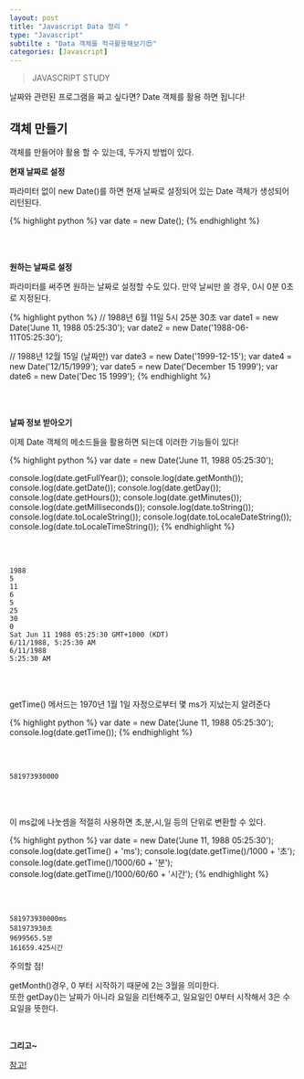 ```yaml
---
layout: post
title: "Javascript Data 정리 "
type: "Javascript"
subtilte : "Data 객체를 적극활용해보기😍"
categories: [Javascript]
---
```

> JAVASCRIPT STUDY

<p class="txt_point02">날짜와 관련된 프로그램을 짜고 싶다면? Date 객체를 활용 하면 됩니다!</p>

<h2>객체 만들기</h2>

<p>객체를 만들어야 활용 할 수 있는데, 두가지 방법이 있다.</p>

<strong>현재 날짜로 설정</strong>

<p class="txt_point">파라미터 없이 new Date()를 하면 현재 날짜로 설정되어 있는 Date 객체가 생성되어 리턴된다.</p>

{% highlight python %}
var date = new Date();
{% endhighlight %}

<br>
<br>

<strong>원하는 날짜로 설정 </strong>

<p class="txt_point">파라미터를 써주면 원하는 날짜로 설정할 수도 있다. 만약 날씨만 쓸 경우, 0시 0분 0초로 지정된다.</p>

{% highlight python %}
// 1988년 6월 11일 5시 25분 30초
var date1 = new Date('June 11, 1988 05:25:30');
var date2 = new Date('1988-06-11T05:25:30');

// 1988년 12월 15일 (날짜만)
var date3 = new Date('1999-12-15');
var date4 = new Date('12/15/1999');
var date5 = new Date('December 15 1999');
var date6 = new Date('Dec 15 1999');
{% endhighlight %}

<br>
<br>

<strong>날짜 정보 받아오기</strong>

<p class="txt_point">이제 Date 객체의 메소드들을 활용하면 되는데 이러한 기능들이 있다!</p>

{% highlight python %}
var date = new Date('June 11, 1988 05:25:30');

console.log(date.getFullYear());
console.log(date.getMonth());
console.log(date.getDate());
console.log(date.getDay());
console.log(date.getHours());
console.log(date.getMinutes());
console.log(date.getMilliseconds());
console.log(date.toString());
console.log(date.toLocaleString());
console.log(date.toLocaleDateString());
console.log(date.toLocaleTimeString());
{% endhighlight %}

<br>
<br>

```
1988
5
11
6
5
25
30
0
Sat Jun 11 1988 05:25:30 GMT+1000 (KDT)
6/11/1988, 5:25:30 AM
6/11/1988
5:25:30 AM
```

<br>
<br>

<p class="txt_point02">getTime() 메서드는 1970년 1월 1일 자정으로부터 몇 ms가 지났는지 알려준다</p>

{% highlight python %}
var date = new Date('June 11, 1988 05:25:30');
console.log(date.getTime());
{% endhighlight %}

<br>
<br>

```
581973930000
```

<br>
<br>

<p class="txt_point02">이 ms값에 나눗셈을 적절히 사용하면 초,분,시,일 등의 단위로 변환할 수 있다.</p>

{% highlight python %}
var date = new Date('June 11, 1988 05:25:30');
console.log(date.getTime() + 'ms');
console.log(date.getTime()/1000 + '초');
console.log(date.getTime()/1000/60 + '분');
console.log(date.getTime()/1000/60/60 + '시간');
{% endhighlight %}

<br>
<br>

```
581973930000ms
581973930초
9699565.5분
161659.425시간
```

<p  class="txt_point">주의할 점!</p>

<p class="txt_point02">getMonth()경우, 0 부터 시작하기 때문에 2는 3월을 의미한다. <br> 또한 getDay()는 날짜가 아니라 요일을 리턴해주고, 일요일인 0부터 시작해서 3은 수요일을 뜻한다.</p>

<br>

<strong>그리고~</strong>

[참고!](https://developer.mozilla.org/ko/docs/Web/JavaScript/Reference/Global_Objects/Date/prototype)




